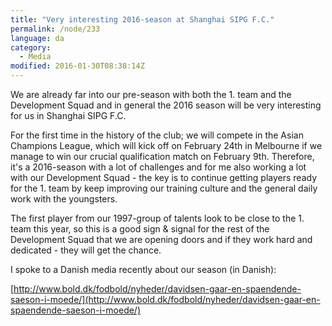 ```yaml
---
title: "Very interesting 2016-season at Shanghai SIPG F.C."
permalink: /node/233
language: da
category:
  - Media
modified: 2016-01-30T08:38:14Z
---
```


We are already far into our pre-season with both the 1. team and the Development Squad and in general the 2016 season will be very interesting for us in Shanghai SIPG F.C.

For the first time in the history of the club; we will compete in the Asian Champions League, which will kick off on February 24th in Melbourne if we manage to win our crucial qualification match on February 9th. Therefore, it's a 2016-season with a lot of challenges and for me also working a lot with our Development Squad - the key is to continue getting players ready for the 1. team by keep improving our training culture and the general daily work with the youngsters.

The first player from our 1997-group of talents look to be close to the 1. team this year, so this is a good sign & signal for the rest of the Development Squad that we are opening doors and if they work hard and dedicated - they will get the chance.

I spoke to a Danish media recently about our season (in Danish):

[http://www.bold.dk/fodbold/nyheder/davidsen-gaar-en-spaendende-saeson-i-moede/](http://www.bold.dk/fodbold/nyheder/davidsen-gaar-en-spaendende-saeson-i-moede/​)
